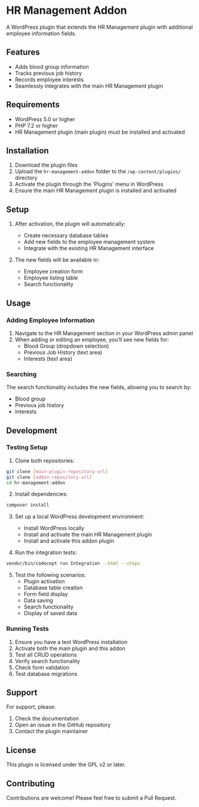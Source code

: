 # HR Management Addon

A WordPress plugin that extends the HR Management plugin with additional employee information fields.

## Features

- Adds blood group information
- Tracks previous job history
- Records employee interests
- Seamlessly integrates with the main HR Management plugin

## Requirements

- WordPress 5.0 or higher
- PHP 7.2 or higher
- HR Management plugin (main plugin) must be installed and activated

## Installation

1. Download the plugin files
2. Upload the `hr-management-addon` folder to the `/wp-content/plugins/` directory
3. Activate the plugin through the 'Plugins' menu in WordPress
4. Ensure the main HR Management plugin is installed and activated

## Setup

1. After activation, the plugin will automatically:
   - Create necessary database tables
   - Add new fields to the employee management system
   - Integrate with the existing HR Management interface

2. The new fields will be available in:
   - Employee creation form
   - Employee listing table
   - Search functionality

## Usage

### Adding Employee Information

1. Navigate to the HR Management section in your WordPress admin panel
2. When adding or editing an employee, you'll see new fields for:
   - Blood Group (dropdown selection)
   - Previous Job History (text area)
   - Interests (text area)

### Searching

The search functionality includes the new fields, allowing you to search by:
- Blood group
- Previous job history
- Interests

## Development

### Testing Setup

1. Clone both repositories:
```bash
git clone [main-plugin-repository-url]
git clone [addon-repository-url]
cd hr-management-addon
```

2. Install dependencies:
```bash
composer install
```

3. Set up a local WordPress development environment:
   - Install WordPress locally
   - Install and activate the main HR Management plugin
   - Install and activate this addon plugin

4. Run the integration tests:
```bash
vendor/bin/codecept run Integration --html --steps
```

5. Test the following scenarios:
   - Plugin activation
   - Database table creation
   - Form field display
   - Data saving
   - Search functionality
   - Display of saved data

### Running Tests

1. Ensure you have a test WordPress installation
2. Activate both the main plugin and this addon
3. Test all CRUD operations
4. Verify search functionality
5. Check form validation
6. Test database migrations

## Support

For support, please:
1. Check the documentation
2. Open an issue in the GitHub repository
3. Contact the plugin maintainer

## License

This plugin is licensed under the GPL v2 or later.

## Contributing

Contributions are welcome! Please feel free to submit a Pull Request. 